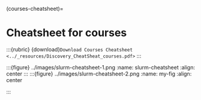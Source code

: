 (courses-cheatsheet)=
# Cheatsheet for courses
:::{rubric} {download}`Download Courses Cheatsheet <../_resources/Discovery_CheatSheat_courses.pdf>`
:::

:::{figure} ../images/slurm-cheatsheet-1.png
:name: slurm-cheatsheet
:align: center
:::
:::{figure} ../images/slurm-cheatsheet-2.png
:name: my-fig
:align: center

:::

